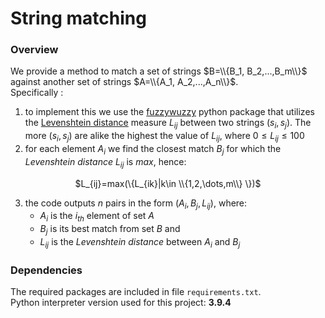 # String matching
### Overview
We provide a method to match a set of strings $B=\\{B_1, B_2,...,B_m\\}$ against another set of strings $A=\\{A_1, A_2,...,A_n\\}$.<br>
Specifically :
1. to implement this we use the [fuzzywuzzy](https://pypi.org/project/fuzzywuzzy/) python package that utilizes the [Levenshtein distance](https://en.wikipedia.org/wiki/Levenshtein_distance) measure $L_{ij}$ between two strings $(s_i, s_j)$. The more $(s_i, s_j)$ are alike the highest the value of $L_{ij}$, where $0 \leq L_{ij} \leq 100$
2. for each element $A_i$ we find the closest match $B_j$ for which the _Levenshtein distance_ $L_{ij}$ is _max_, hence:<br>
<p align="center">
$L_{ij}=max(\{L_{ik}|k\in \\{1,2,\dots,m\\} \})$
</p>

3. the code outputs $n$ pairs in the form $(A_i, B_j, L_{ij})$, where:
   -  $A_i$ is the $i_{th}$ element of set $A$
   -  $B_j$ is its best match from set $B$ and
   -  $L_{ij}$ is the _Levenshtein distance_ between $A_i$ and $B_j$

### Dependencies
The required packages are included in file ```requirements.txt```.<br>
Python interpreter version used for this project: **3.9.4**
